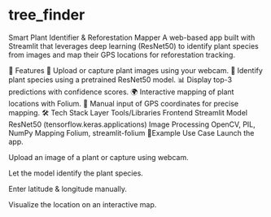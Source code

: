 # tree_finder

Smart Plant Identifier & Reforestation Mapper
A web-based app built with Streamlit that leverages deep learning (ResNet50) to identify plant species from images and map their GPS locations for reforestation tracking.

🚀 Features
📸 Upload or capture plant images using your webcam.
🤖 Identify plant species using a pretrained ResNet50 model.
📊 Display top-3 predictions with confidence scores.
🌍 Interactive mapping of plant locations with Folium.
🧭 Manual input of GPS coordinates for precise mapping.
🛠️ Tech Stack
Layer	Tools/Libraries
Frontend	Streamlit
Model	ResNet50 (tensorflow.keras.applications)
Image Processing	OpenCV, PIL, NumPy
Mapping	Folium, streamlit-folium
🧪Example Use Case
Launch the app.

Upload an image of a plant or capture using webcam.

Let the model identify the plant species.

Enter latitude & longitude manually.

Visualize the location on an interactive map.

